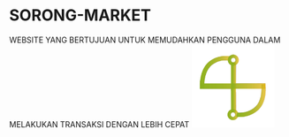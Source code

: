 # SORONG-MARKET
WEBSITE YANG BERTUJUAN UNTUK MEMUDAHKAN PENGGUNA DALAM MELAKUKAN TRANSAKSI DENGAN LEBIH CEPAT 
<img style="width:150px;" src="logo.png">
